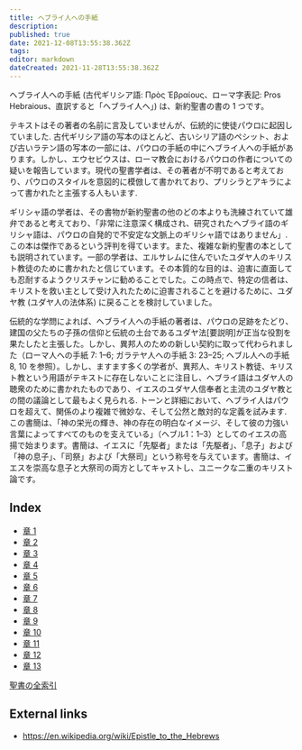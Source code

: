 ```yaml
---
title: ヘブライ人への手紙
description: 
published: true
date: 2021-12-08T13:55:38.362Z
tags: 
editor: markdown
dateCreated: 2021-11-28T13:55:38.362Z
---
```


ヘブライ人への手紙 (古代ギリシア語: Πρὸς Ἑβραίους、ローマ字表記: Pros Hebraious、直訳すると「ヘブライ人へ」) は、新約聖書の書の 1 つです。

テキストはその著者の名前に言及していませんが、伝統的に使徒パウロに起因していました. 古代ギリシア語の写本のほとんど、古いシリア語のペシット、および古いラテン語の写本の一部には、パウロの手紙の中にヘブライ人への手紙があります。しかし、エウセビウスは、ローマ教会におけるパウロの作者についての疑いを報告しています。現代の聖書学者は、その著者が不明であると考えており、パウロのスタイルを意図的に模倣して書かれており、プリシラとアキラによって書かれたと主張する人もいます.

ギリシャ語の学者は、その書物が新約聖書の他のどの本よりも洗練されていて雄弁であると考えており、「非常に注意深く構成され、研究されたヘブライ語のギリシャ語は、パウロの自発的で不安定な文脈上のギリシャ語ではありません」. この本は傑作であるという評判を得ています。また、複雑な新約聖書の本としても説明されています。一部の学者は、エルサレムに住んでいたユダヤ人のキリスト教徒のために書かれたと信じています。その本質的な目的は、迫害に直面しても忍耐するようクリスチャンに勧めることでした。この時点で、特定の信者は、キリストを救い主として受け入れたために迫害されることを避けるために、ユダヤ教 (ユダヤ人の法体系) に戻ることを検討していました。

伝統的な学問によれば、ヘブライ人への手紙の著者は、パウロの足跡をたどり、建国の父たちの子孫の信仰と伝統の土台であるユダヤ法[要説明]が正当な役割を果たしたと主張した。しかし、異邦人のための新しい契約に取って代わられました（ローマ人への手紙 7: 1–6; ガラテヤ人への手紙 3: 23–25; ヘブル人への手紙 8, 10 を参照）。しかし、ますます多くの学者が、異邦人、キリスト教徒、キリスト教という用語がテキストに存在しないことに注目し、ヘブライ語はユダヤ人の聴衆のために書かれたものであり、イエスのユダヤ人信奉者と主流のユダヤ教との間の議論として最もよく見られる. トーンと詳細において、ヘブライ人はパウロを超えて、関係のより複雑で微妙な、そして公然と敵対的な定義を試みます. この書簡は、「神の栄光の輝き、神の存在の明白なイメージ、そして彼の力強い言葉によってすべてのものを支えている」（ヘブル1：1–3）としてのイエスの高揚で始まります。書簡は、イエスに「先駆者」または「先駆者」、「息子」および「神の息子」、「司祭」および「大祭司」という称号を与えています。書簡は、イエスを崇高な息子と大祭司の両方としてキャストし、ユニークな二重のキリスト論です。

## Index

- [章 1](/ja/Bible/Hebrews/1)
- [章 2](/ja/Bible/Hebrews/2)
- [章 3](/ja/Bible/Hebrews/3)
- [章 4](/ja/Bible/Hebrews/4)
- [章 5](/ja/Bible/Hebrews/5)
- [章 6](/ja/Bible/Hebrews/6)
- [章 7](/ja/Bible/Hebrews/7)
- [章 8](/ja/Bible/Hebrews/8)
- [章 9](/ja/Bible/Hebrews/9)
- [章 10](/ja/Bible/Hebrews/10)
- [章 11](/ja/Bible/Hebrews/11)
- [章 12](/ja/Bible/Hebrews/12)
- [章 13](/ja/Bible/Hebrews/13)


[聖書の全索引](/ja/index/bible)


## External links

- https://en.wikipedia.org/wiki/Epistle_to_the_Hebrews
